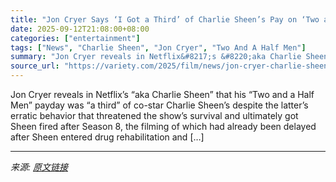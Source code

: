```yaml
---
title: "Jon Cryer Says ‘I Got a Third’ of Charlie Sheen’s Pay on ‘Two and a Half Men’: People ‘Were So Scared of Him That They Would Shovel Money at Him’"
date: 2025-09-12T21:08:00+08:00
categories: ["entertainment"]
tags: ["News", "Charlie Sheen", "Jon Cryer", "Two And A Half Men"]
summary: "Jon Cryer reveals in Netflix&#8217;s &#8220;aka Charlie Sheen&#8221; that his &#8220;Two and a Half Men&#8221; payday was &#8220;a third&#8221; of co-star Charlie Sheen&#8217;s despite the latter&#821"
source_url: "https://variety.com/2025/film/news/jon-cryer-charlie-sheen-pay-two-and-a-half-men-1236516011/"
---
```


Jon Cryer reveals in Netflix&#8217;s &#8220;aka Charlie Sheen&#8221; that his &#8220;Two and a Half Men&#8221; payday was &#8220;a third&#8221; of co-star Charlie Sheen&#8217;s despite the latter&#8217;s erratic behavior that threatened the show&#8217;s survival and ultimately got Sheen fired after Season 8, the filming of which had already been delayed after Sheen entered drug rehabilitation and [&#8230;]

---

*来源: [原文链接](https://variety.com/2025/film/news/jon-cryer-charlie-sheen-pay-two-and-a-half-men-1236516011/)*
